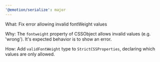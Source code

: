 ```yaml
---
'@emotion/serialize': major
---
```


What: Fix error allowing invalid fontWeight values

Why: The `fontweight` property of CSSObject allows invalid values (e.g. 'wrong'). It's expected behavior is to show an error.

How: Add `validFontWeight` type to `StrictCSSProperties`, declaring which values are only allowed.
